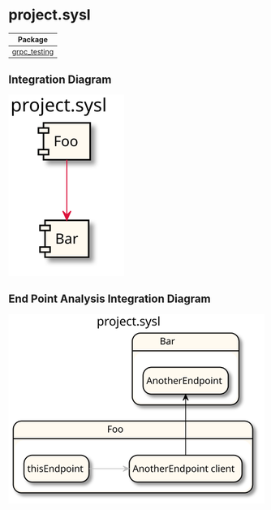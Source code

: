 


# project.sysl

| Package |
----|
[grpc_testing](grpc_testing/README.md)|

## Integration Diagram
<img src="../docs/images/integration.svg">

## End Point Analysis Integration Diagram
<img src="../docs/images/integrationepa.svg">

